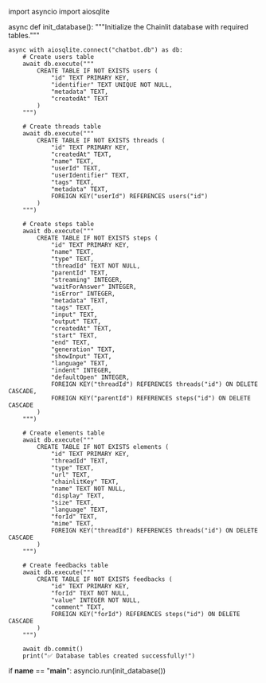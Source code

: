 import asyncio
import aiosqlite

async def init_database():
    """Initialize the Chainlit database with required tables."""
    
    async with aiosqlite.connect("chatbot.db") as db:
        # Create users table
        await db.execute("""
            CREATE TABLE IF NOT EXISTS users (
                "id" TEXT PRIMARY KEY,
                "identifier" TEXT UNIQUE NOT NULL,
                "metadata" TEXT,
                "createdAt" TEXT
            )
        """)
        
        # Create threads table
        await db.execute("""
            CREATE TABLE IF NOT EXISTS threads (
                "id" TEXT PRIMARY KEY,
                "createdAt" TEXT,
                "name" TEXT,
                "userId" TEXT,
                "userIdentifier" TEXT,
                "tags" TEXT,
                "metadata" TEXT,
                FOREIGN KEY("userId") REFERENCES users("id")
            )
        """)
        
        # Create steps table
        await db.execute("""
            CREATE TABLE IF NOT EXISTS steps (
                "id" TEXT PRIMARY KEY,
                "name" TEXT,
                "type" TEXT,
                "threadId" TEXT NOT NULL,
                "parentId" TEXT,
                "streaming" INTEGER,
                "waitForAnswer" INTEGER,
                "isError" INTEGER,
                "metadata" TEXT,
                "tags" TEXT,
                "input" TEXT,
                "output" TEXT,
                "createdAt" TEXT,
                "start" TEXT,
                "end" TEXT,
                "generation" TEXT,
                "showInput" TEXT,
                "language" TEXT,
                "indent" INTEGER,
                "defaultOpen" INTEGER,
                FOREIGN KEY("threadId") REFERENCES threads("id") ON DELETE CASCADE,
                FOREIGN KEY("parentId") REFERENCES steps("id") ON DELETE CASCADE
            )
        """)
        
        # Create elements table
        await db.execute("""
            CREATE TABLE IF NOT EXISTS elements (
                "id" TEXT PRIMARY KEY,
                "threadId" TEXT,
                "type" TEXT,
                "url" TEXT,
                "chainlitKey" TEXT,
                "name" TEXT NOT NULL,
                "display" TEXT,
                "size" TEXT,
                "language" TEXT,
                "forId" TEXT,
                "mime" TEXT,
                FOREIGN KEY("threadId") REFERENCES threads("id") ON DELETE CASCADE
            )
        """)
        
        # Create feedbacks table
        await db.execute("""
            CREATE TABLE IF NOT EXISTS feedbacks (
                "id" TEXT PRIMARY KEY,
                "forId" TEXT NOT NULL,
                "value" INTEGER NOT NULL,
                "comment" TEXT,
                FOREIGN KEY("forId") REFERENCES steps("id") ON DELETE CASCADE
            )
        """)
        
        await db.commit()
        print("✅ Database tables created successfully!")

if __name__ == "__main__":
    asyncio.run(init_database())

